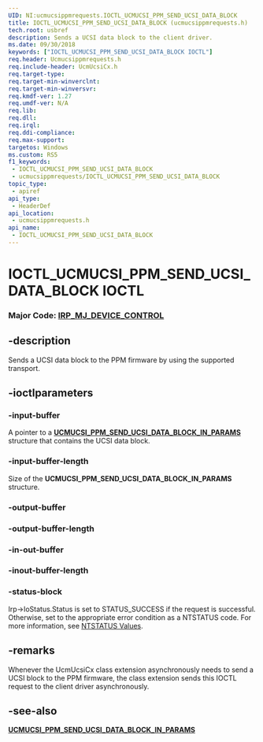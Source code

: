 ```yaml
---
UID: NI:ucmucsippmrequests.IOCTL_UCMUCSI_PPM_SEND_UCSI_DATA_BLOCK
title: IOCTL_UCMUCSI_PPM_SEND_UCSI_DATA_BLOCK (ucmucsippmrequests.h)
tech.root: usbref
description: Sends a UCSI data block to the client driver.
ms.date: 09/30/2018
keywords: ["IOCTL_UCMUCSI_PPM_SEND_UCSI_DATA_BLOCK IOCTL"]
req.header: Ucmucsippmrequests.h
req.include-header: UcmUcsiCx.h
req.target-type: 
req.target-min-winverclnt: 
req.target-min-winversvr: 
req.kmdf-ver: 1.27
req.umdf-ver: N/A
req.lib: 
req.dll: 
req.irql: 
req.ddi-compliance: 
req.max-support: 
targetos: Windows
ms.custom: RS5
f1_keywords:
 - IOCTL_UCMUCSI_PPM_SEND_UCSI_DATA_BLOCK
 - ucmucsippmrequests/IOCTL_UCMUCSI_PPM_SEND_UCSI_DATA_BLOCK
topic_type:
 - apiref
api_type:
 - HeaderDef
api_location:
 - ucmucsippmrequests.h
api_name:
 - IOCTL_UCMUCSI_PPM_SEND_UCSI_DATA_BLOCK
---
```


# IOCTL_UCMUCSI_PPM_SEND_UCSI_DATA_BLOCK IOCTL

### Major Code:  [IRP_MJ_DEVICE_CONTROL](/windows-hardware/drivers/kernel/irp-mj-device-control)


## -description

Sends a UCSI data block to the PPM firmware by using the supported transport.

## -ioctlparameters

### -input-buffer

A pointer to a [**UCMUCSI_PPM_SEND_UCSI_DATA_BLOCK_IN_PARAMS**](ns-ucmucsippmrequests-_ucmucsi_ppm_send_ucsi_data_block_in_params.md) structure that contains the UCSI data block.

### -input-buffer-length 

Size of the **UCMUCSI_PPM_SEND_UCSI_DATA_BLOCK_IN_PARAMS** structure.

### -output-buffer

### -output-buffer-length 

### -in-out-buffer

### -inout-buffer-length 

### -status-block

Irp->IoStatus.Status is set to STATUS_SUCCESS if the request is successful.
Otherwise, set to the appropriate error condition as a NTSTATUS code. 
For more information, see [NTSTATUS Values](/windows-hardware/drivers/kernel/ntstatus-values).

## -remarks

Whenever the UcmUcsiCx class extension asynchronously needs to send a UCSI block to the PPM firmware, the class extension sends this IOCTL request to the client driver asynchronously.

## -see-also

[**UCMUCSI_PPM_SEND_UCSI_DATA_BLOCK_IN_PARAMS**](ns-ucmucsippmrequests-_ucmucsi_ppm_send_ucsi_data_block_in_params.md)
